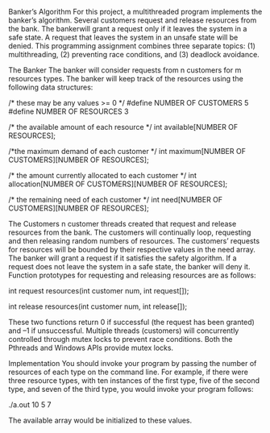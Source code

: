 Banker’s Algorithm
For this project,  a multithreaded program implements the banker’s algorithm. Several customers request and release resources from the bank. The bankerwill grant a request only if it leaves the system in a safe state. A request that leaves the system in an unsafe state
will be denied. This programming assignment combines three separate topics:
(1) multithreading, (2) preventing race conditions, and (3) deadlock avoidance.

The Banker
The banker will consider requests from n customers for m resources types. The banker will keep track of the resources using the
following data structures:

/* these may be any values >= 0 */
#define NUMBER OF CUSTOMERS 5
#define NUMBER OF RESOURCES 3

/* the available amount of each resource */
int available[NUMBER OF RESOURCES];

/*the maximum demand of each customer */
int maximum[NUMBER OF CUSTOMERS][NUMBER OF RESOURCES];

/* the amount currently allocated to each customer */
int allocation[NUMBER OF CUSTOMERS][NUMBER OF RESOURCES];

/* the remaining need of each customer */
int need[NUMBER OF CUSTOMERS][NUMBER OF RESOURCES];

The Customers
n customer threads created that request and release resources from the bank. The customers will continually loop, requesting and then releasing random numbers of resources. The customers’ requests for resources will be bounded by their respective values in the need array. The banker will grant a request if it satisfies the safety algorithm. If a request does not leave the system in a safe state, the banker will deny it. Function prototypes for requesting and releasing resources are as follows:

int request resources(int customer num, int request[]);

int release resources(int customer num, int release[]);

These two functions return 0 if successful (the request has been granted) and –1 if unsuccessful. Multiple threads (customers) will concurrently controlled through mutex locks to prevent race conditions. Both the Pthreads and Windows APIs provide mutex locks. 

Implementation
You should invoke your program by passing the number of resources of each type on the command line. For example, if there were three resource types, with ten instances of the first type, five of the second type, and seven of the third type, you would invoke your program follows:

./a.out 10 5 7

The available array would be initialized to these values. 
